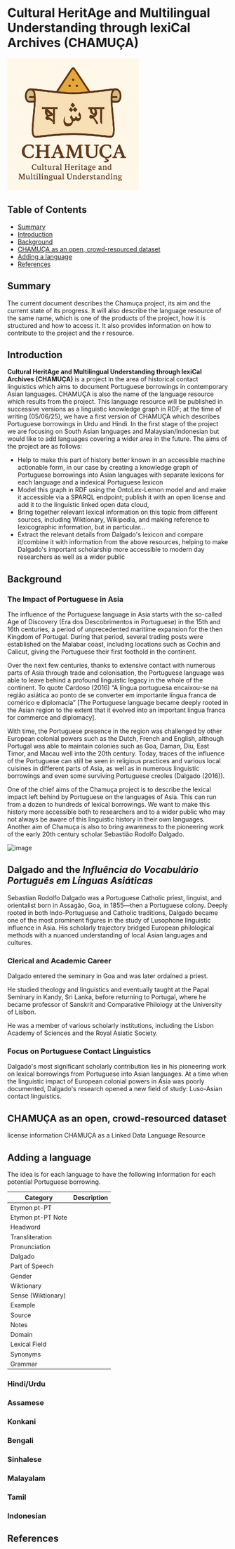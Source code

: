 # Cultural HeritAge and Multilingual Understanding through lexiCal Archives (CHAMUÇA)
<img src="cham2.png" alt="CHAMUÇA logo" width="300"/>

## Table of Contents
- [Summary](#summary)
- [Introduction](#introduction)
- [Background](#background)
- [CHAMUÇA as an open, crowd-resourced dataset](#chamu%C3%A7a-as-an-open-crowd-resourced-dataset)
- [Adding a language](#adding-a-language)
- [References](#references)

## Summary 
The current document describes the Chamuça project, its aim and the current state of its progress. It will also describe the language resource of the same name, which is one of the products of the project, how it is structured and how to access it. It also provides information on how to contribute to the project and the r resource. 


## Introduction 

**Cultural HeritAge and Multilingual Understanding through lexiCal Archives (CHAMUÇA)** is a project in the area of historical contact linguistics which aims to document Portuguese borrowings in contemporary Asian languages.  CHAMUÇA is also the name of the language resource which results from the project. This language resource will be published in successive versions as a linguistic knowledge graph in RDF;  at the time of writing (05/06/25), we have a first version of CHAMUÇA which describes Portuguese borrowings in Urdu and Hindi.  In the first stage of the project we are focusing on South Asian languages and Malaysian/Indonesian but would like to add languages covering a wider area in the future. 
The aims of the project are as follows: 
- Help to make this part of history better known in an accessible machine actionable form, in our case by creating a knowledge graph of Portuguese borrowings into Asian languages with separate lexicons for each language and a indexical Portuguese lexicon
- Model this graph in RDF using the OntoLex-Lemon model and and make it accessible via a SPARQL endpoint; publish it with an open license and add it to the linguistic linked open data cloud,
- Bring together relevant lexical information on this topic from different sources, including Wiktionary, Wikipedia, and making reference to lexicographic information, but in particular...
- Extract the relevant details from Dalgado's lexicon and compare it/combine it with information from the above resources, helping to make Dalgado's important scholarship more accessible to modern day researchers as well as a wider public 

## Background
### The Impact of Portuguese in Asia
The influence of the Portuguese language in Asia starts with the so-called Age of Discovery (Era dos Descobrimentos in Portuguese) in the 15th and 16th centuries, a period of unprecedented maritime expansion for the then Kingdom of Portugal. During that period, several trading posts were established on the Malabar coast, including locations such as Cochin and Calicut, giving the Portuguese their first foothold in the continent. 

Over the next few centuries, thanks to extensive contact with numerous parts of Asia through trade and colonisation, the Portuguese language was able to leave behind a profound linguistic legacy in the whole of the continent.  To quote Cardoso (2016) “A língua portuguesa encaixou-se na região asiática ao ponto de se converter em importante língua franca de comérico e diplomacia” [The Portuguese language became deeply rooted in the Asian region to the extent that it evolved into an important lingua franca for commerce and diplomacy]. 

With time, the Portuguese presence in the region was challenged by other European colonial powers such as the Dutch, French and English, although Portugal was able to maintain colonies such as Goa, Daman, Diu, East Timor, and Macau well into the 20th century. Today, traces of the influence of the Portuguese can still be seen in religious practices and various local cuisines in different parts of Asia, as well as in numerous linguistic borrowings and even some surviving Portuguese creoles (Dalgado (2016)). 

One of the chief aims of the Chamuça project is to describe the lexical impact left behind by Portuguese on the languages of Asia. This can run from a dozen to hundreds of lexical borrowings. We want to make this history more accessible both to researchers and to a wider public who may not always be aware of this linguistic history in their own languages. Another aim of Chamuça is also to bring awareness to the pioneering work of the early 20th century scholar Sebastião Rodolfo Dalgado. 

![image](https://github.com/user-attachments/assets/a8b4fea0-ba56-4e1d-9077-7f530093b915)

## Dalgado and the _Influência do Vocabulário Português em Línguas Asiáticas_
Sebastian Rodolfo Dalgado was a Portuguese Catholic priest, linguist, and orientalist born in Assagão, Goa, in 1855—then a Portuguese colony. Deeply rooted in both Indo-Portuguese and Catholic traditions, Dalgado became one of the most prominent figures in the study of Lusophone linguistic influence in Asia. His scholarly trajectory bridged European philological methods with a nuanced understanding of local Asian languages and cultures.

### Clerical and Academic Career
Dalgado entered the seminary in Goa and was later ordained a priest.

He studied theology and linguistics and eventually taught at the Papal Seminary in Kandy, Sri Lanka, before returning to Portugal, where he became professor of Sanskrit and Comparative Philology at the University of Lisbon.

He was a member of various scholarly institutions, including the Lisbon Academy of Sciences and the Royal Asiatic Society.

### Focus on Portuguese Contact Linguistics
Dalgado's most significant scholarly contribution lies in his pioneering work on lexical borrowings from Portuguese into Asian languages. At a time when the linguistic impact of European colonial powers in Asia was poorly documented, Dalgado's research opened a new field of study: Luso-Asian contact linguistics.
## CHAMUÇA as an open, crowd-resourced dataset
license information CHAMUÇA as a Linked Data Language Resource

## Adding a language

The idea is for each language to have the following information for each potential Portuguese borrowing. 

| Category | Description |
| -------- | ------- |
| Etymon pt-PT | |
| Etymon pt-PT Note | |
| Headword | |
| Transliteration | |
| Pronunciation | |
| Dalgado | |
| Part of Speech | |
| Gender | |
| Wiktionary | |
| Sense (Wiktionary) | |
| Example | |
| Source | |
| Notes | |
| Domain | |
| Lexical Field | |
| Synonyms | |
| Grammar | |


### Hindi/Urdu
### Assamese
### Konkani
### Bengali
### Sinhalese
### Malayalam
### Tamil
### Indonesian 

## References



